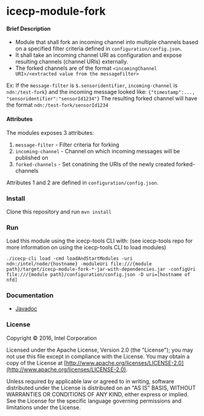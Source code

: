 icecp-module-fork
===============

#### Brief Description
- Module that shall fork an incoming channel into multiple channels based on a specified filter criteria defined in `configuration/config.json`.
- It shall take an incoming channel URI as configuration and expose resulting channels (channel URIs) externally.
- The forked channels are of the format `<incomingChannel URI>/<extracted value from the messageFilter>`

 Ex: If the `message-filter` is `$.sensoridentifier`, `incoming-channel` is `ndn:/test-fork`} and the incoming message looked like: `{"timestamp":..., "sensoridentifier":"sensorId1234"}`
 The resulting forked channel will have the format `ndn:/test-fork/sensorId1234`

#### Attributes

The modules exposes 3 attributes:

1. `message-filter` - Filter criteria for forking
2. `incoming-channel` - Channel on which incoming messages will be published on
3. `forked-channels` - Set conatining the URIs of the newly created forked-channels

Attributes 1 and 2 are defined in `configuration/config.json`.

### Install

Clone this repository and run `mvn install`

### Run

Load this module using the icecp-tools CLI with: (see icecp-tools repo for more information on using the icecp-tools CLI to load modules)

`./icecp-cli load -cmd loadAndStartModules -uri ndn:/intel/node/{hostname} -moduleUri file:///{module path}/target/icecp-module-fork-*-jar-with-dependencies.jar -configUri file:///{module path}/configuration/config.json -D uri=[hostname of nfd]`

### Documentation

 - [Javadoc](https://icecp.github.io/icecp-module-fork/)

### License

Copyright &copy; 2016, Intel Corporation 

Licensed under the Apache License, Version 2.0 (the "License");
you may not use this file except in compliance with the License.
You may obtain a copy of the License at [http://www.apache.org/licenses/LICENSE-2.0](http://www.apache.org/licenses/LICENSE-2.0).

Unless required by applicable law or agreed to in writing, software
distributed under the License is distributed on an "AS IS" BASIS,
WITHOUT WARRANTIES OR CONDITIONS OF ANY KIND, either express or implied.
See the License for the specific language governing permissions and
limitations under the License.
